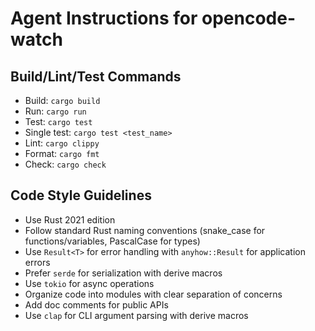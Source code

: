 # Agent Instructions for opencode-watch

## Build/Lint/Test Commands
- Build: `cargo build`
- Run: `cargo run`
- Test: `cargo test`
- Single test: `cargo test <test_name>`
- Lint: `cargo clippy`
- Format: `cargo fmt`
- Check: `cargo check`

## Code Style Guidelines
- Use Rust 2021 edition
- Follow standard Rust naming conventions (snake_case for functions/variables, PascalCase for types)
- Use `Result<T>` for error handling with `anyhow::Result` for application errors
- Prefer `serde` for serialization with derive macros
- Use `tokio` for async operations
- Organize code into modules with clear separation of concerns
- Add doc comments for public APIs
- Use `clap` for CLI argument parsing with derive macros